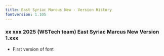 ```yaml
---
title: East Syriac Marcus New - Version History
fontversion: 1.105
---
```


### xx xxx 2025 (WSTech team) East Syriac Marcus New Version 1.xxx
- First version of font

